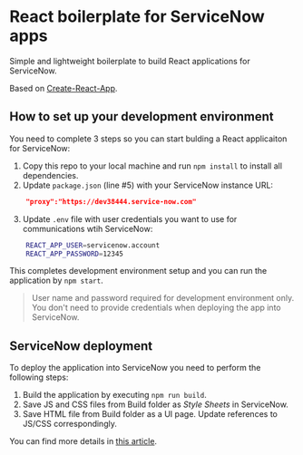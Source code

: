 # React boilerplate for ServiceNow apps

Simple and lightweight boilerplate to build React applications for ServiceNow. 

Based on [Create-React-App](https://github.com/facebook/create-react-app).

## How to set up your development environment

You need to complete 3 steps so you can start bulding a React applicaiton for ServiceNow:

1. Copy this repo to your local machine and run `npm install` to install all dependencies.
2. Update `package.json` (line #5) with your ServiceNow instance URL:
```json
    "proxy":"https://dev38444.service-now.com"
```
3. Update `.env` file with user credentials you want to use for communications wtih ServiceNow:
```bash
    REACT_APP_USER=servicenow.account
    REACT_APP_PASSWORD=12345
```

This completes development environment setup and you can run the application by `npm start`.

> User name and password required for development environment only. You don't need to provide credentials when deploying the app into ServiceNow.

## ServiceNow deployment
To deploy the application into ServiceNow you need to perform the following steps:
1. Build the application by executing `npm run build`.
2. Save JS and CSS files from Build folder as _Style Sheets_ in ServiceNow.
3. Save HTML file from Build folder as a UI page. Update references to JS/CSS correspondingly.

You can find more details in [this article](https://medium.com/@pishchulin/react-application-in-servicenow-8bdbb1e69c0c).


